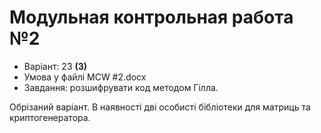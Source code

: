 # Модульная контрольная работа №2

- Варіант: 23 **(3)**
- Умова у файлі MCW #2.docx
- Завдання: розшифрувати код методом Гілла.

Обрізаний варіант. В наявності дві особисті бібліотеки для матриць та криптогенератора.